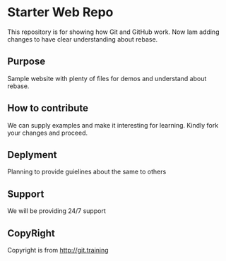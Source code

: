 # Starter Web Repo

This repository is for showing how Git and GitHub work. Now Iam adding changes to have clear understanding about rebase.

## Purpose

Sample website with plenty of files for demos  and understand about rebase.

## How to contribute

We can supply examples and make it interesting for learning. Kindly fork your changes and proceed.

## Deplyment

Planning to provide guielines about the same to others

## Support

We will be providing 24/7 support

## CopyRight

Copyright is from http://git.training

